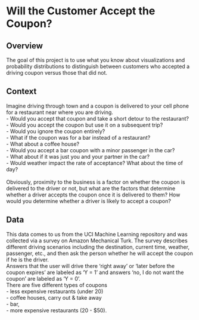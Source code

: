   # Will the Customer Accept the Coupon?

## Overview
The goal of this project is to use what you know about visualizations and probability distributions to distinguish between customers who accepted a driving coupon versus those that did not.


## Context
Imagine driving through town and a coupon is delivered to your cell phone for a restaurant near where you are driving.<br> - Would you accept that coupon and take a short detour to the restaurant?<br> - Would you accept the coupon but use it on a subsequent trip?<br> - Would you ignore the coupon entirely?<br> - What if the coupon was for a bar instead of a restaurant?<br> -  What about a coffee house?<br> -  Would you accept a bar coupon with a minor passenger in the car?<br> -  What about if it was just you and your partner in the car?<br> -  Would weather impact the rate of acceptance? What about the time of day?<br><br>
Obviously, proximity to the business is a factor on whether the coupon is delivered to the driver or not, but what are the factors that determine whether a driver accepts the coupon once it is delivered to them? How would you determine whether a driver is likely to accept a coupon?


## Data
This data comes to us from the UCI Machine Learning repository and was collected via a survey on Amazon Mechanical Turk. The survey describes different driving scenarios including the destination, current time, weather, passenger, etc., and then ask the person whether he will accept the coupon if he is the driver. <br> Answers that the user will drive there ‘right away’ or ‘later before the coupon expires’ are labeled as ‘Y = 1’ and answers ‘no, I do not want the coupon’ are labeled as ‘Y = 0’. <br> There are five different types of coupons <br> - less expensive restaurants (under 20)<br> - coffee houses, carry out & take away<br> - bar, <br> - more expensive restaurants (20 - $50).

